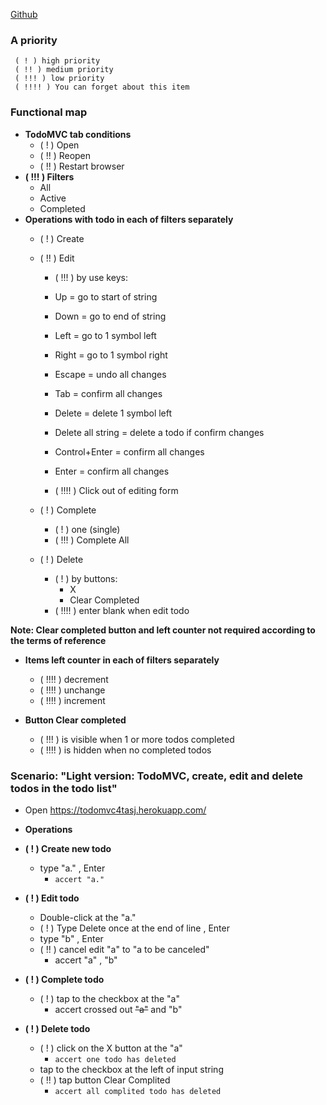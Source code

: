 [Github](https://github.com/fkthereality/codarium/blob/ToDoMVC/todoMVC-test-plan.md)
### A priority ###
     ( ! ) high priority
     ( !! ) medium priority
     ( !!! ) low priority
     ( !!!! ) You can forget about this item

### Functional map ###
* **TodoMVC tab conditions**
    - ( ! ) Open
    - ( !! ) Reopen
    - ( !! ) Restart browser
* **( !!! ) Filters**
    - All
    - Active
    - Completed
* **Operations with todo in each of filters separately**
    - ( ! ) Create 
    - ( !! ) Edit 
      - ( !!! ) by use keys:  
      -  Up = go to start of string
      -  Down = go to end of string
      -  Left = go to 1 symbol left
      -  Right = go to 1 symbol right
      -  Escape = undo all changes
      -  Tab = confirm all changes
      -  Delete =  delete 1 symbol left
      -  Delete all string = delete a todo if confirm changes
      -  Control+Enter = confirm all changes
      -  Enter = confirm all changes

      
      - ( !!!! ) Click out of editing form 
    - ( ! ) Complete 
      - ( ! ) one (single) 
      - ( !!! ) Complete All

    - ( ! ) Delete 
      - ( ! ) by buttons: 
        - X 
        - Clear Completed
      - ( !!!! ) enter blank when edit todo

**Note: Clear completed button and left counter not required according to the terms of reference**
* **Items left counter in each of filters separately**
  
    - ( !!!! ) decrement
    - ( !!!! ) unchange
    - ( !!!! ) increment

* **Button Clear completed**
    - ( !!! ) is visible when  1 or more todos completed
    - ( !!!! ) is hidden when no completed todos
  
  
  
### Scenario: "Light version: TodoMVC, create, edit and delete todos in the todo list" ###

* Open https://todomvc4tasj.herokuapp.com/
* **Operations**

 * **( ! ) Create new todo** 
   * type "a." , Enter 
       + `accert "a."`
 * **( ! ) Edit todo** 
   * Double-click at the "a."
   * ( ! ) Type Delete once at the end of line  , Enter
   * type "b" , Enter
   * ( !! ) cancel edit "a" to "a to be canceled" 
     - accert "a" ,  "b"
     
* **( ! ) Complete todo** 
  * ( ! ) tap to the checkbox at the "a"
    - accert crossed out ~~"a"~~ and "b"
* **( ! ) Delete todo** 
  * ( ! ) click on the X button at the "a"
       + `accert one todo has deleted` 
  * tap to the checkbox at the left of input string
  * ( !! ) tap button Clear Complited 
      + `accert all complited todo has deleted`

